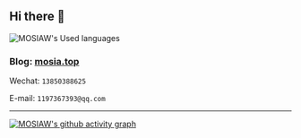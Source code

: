 ## Hi there 👋

![MOSIAW's Used languages](https://github-readme-stats.vercel.app/api/top-langs/?username=MOSIAW&layout=compact&hide_border=true&langs_count=10) 

### Blog:  [mosia.top](https://mosia.top)  

Wechat: `13850388625`

E-mail: `1197367393@qq.com`




<!-- ![MOSIAW's GitHub stats](https://github-readme-stats.vercel.app/api?username=MOSIAW&count_private=true) -->

<hr>

[![MOSIAW's github activity graph](https://activity-graph.herokuapp.com/graph?username=MOSIAW&theme=react-dark)](https://github.com/ashutosh00710/github-readme-activity-graph)
